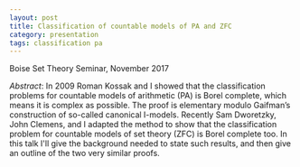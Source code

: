 ```yaml
---
layout: post
title: Classification of countable models of PA and ZFC
category: presentation
tags: classification pa
---
```

Boise Set Theory Seminar, November 2017<!--more-->

*Abstract*: In 2009 Roman Kossak and I showed that the classification problems for countable models of arithmetic (PA) is Borel complete, which means it is complex as possible. The proof is elementary modulo Gaifman’s construction of so-called canonical I-models. Recently Sam Dworetzky, John Clemens, and I adapted the method to show that the classification problem for countable models of set theory (ZFC) is Borel complete too. In this talk I'll give the background needed to state such results, and then give an outline of the two very similar proofs.
